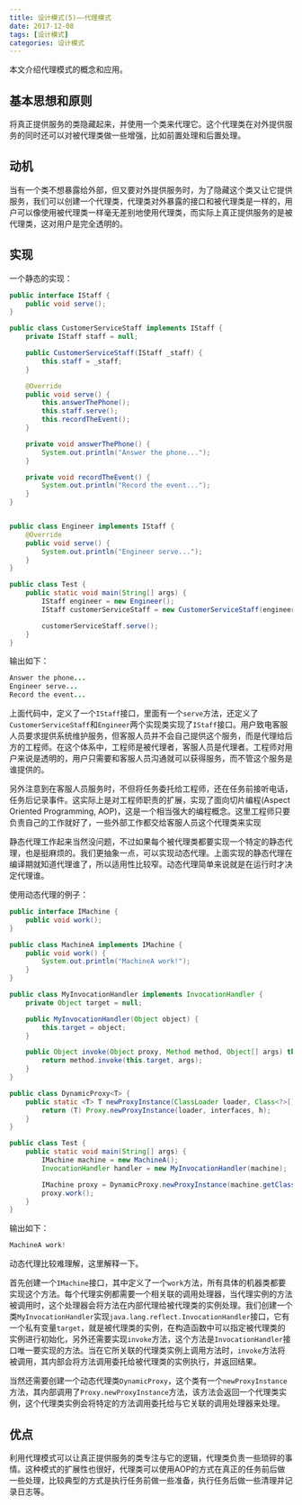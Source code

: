 ```yaml
---
title: 设计模式(5)——代理模式
date: 2017-12-08
tags: [设计模式]
categories: 设计模式
---
```


本文介绍代理模式的概念和应用。

<!--more-->

## 基本思想和原则

将真正提供服务的类隐藏起来，并使用一个类来代理它。这个代理类在对外提供服务的同时还可以对被代理类做一些增强，比如前置处理和后置处理。

## 动机

当有一个类不想暴露给外部，但又要对外提供服务时，为了隐藏这个类又让它提供服务，我们可以创建一个代理类，代理类对外暴露的接口和被代理类是一样的，用户可以像使用被代理类一样毫无差别地使用代理类，而实际上真正提供服务的是被代理类，这对用户是完全透明的。

## 实现

一个静态的实现：

```Java
public interface IStaff {
    public void serve();
}

public class CustomerServiceStaff implements IStaff {
    private IStaff staff = null;

    public CustomerServiceStaff(IStaff _staff) {
        this.staff = _staff;
    }

    @Override
    public void serve() {
        this.answerThePhone();
        this.staff.serve();
        this.recordTheEvent();
    }

    private void answerThePhone() {
        System.out.println("Answer the phone...");
    }

    private void recordTheEvent() {
        System.out.println("Record the event...");
    }
}


public class Engineer implements IStaff {
    @Override
    public void serve() {
        System.out.println("Engineer serve...");
    }
}

public class Test {
    public static void main(String[] args) {
        IStaff engineer = new Engineer();
        IStaff customerServiceStaff = new CustomerServiceStaff(engineer);

        customerServiceStaff.serve();
    }
}
```

输出如下：

```Java
Answer the phone...
Engineer serve...
Record the event...
```

上面代码中，定义了一个`IStaff`接口，里面有一个`serve`方法，还定义了`CustomerServiceStaff`和`Engineer`两个实现类实现了`IStaff`接口。用户致电客服人员要求提供系统维护服务，但客服人员并不会自己提供这个服务，而是代理给后方的工程师。在这个体系中，工程师是被代理者，客服人员是代理者。工程师对用户来说是透明的，用户只需要和客服人员沟通就可以获得服务，而不管这个服务是谁提供的。

另外注意到在客服人员服务时，不但将任务委托给工程师，还在任务前接听电话，任务后记录事件。这实际上是对工程师职责的扩展，实现了面向切片编程(Aspect Oriented Programming, AOP)，这是一个相当强大的编程概念。这里工程师只要负责自己的工作就好了，一些外部工作都交给客服人员这个代理类来实现

静态代理工作起来当然没问题，不过如果每个被代理类都要实现一个特定的静态代理，也是挺麻烦的。我们更抽象一点，可以实现动态代理。上面实现的静态代理在编译期就知道代理谁了，所以适用性比较窄。动态代理简单来说就是在运行时才决定代理谁。

使用动态代理的例子：

```Java
public interface IMachine {
    public void work();
}

public class MachineA implements IMachine {
    public void work() {
        System.out.println("MachineA work!");
    }
}

public class MyInvocationHandler implements InvocationHandler {
    private Object target = null;

    public MyInvocationHandler(Object object) {
        this.target = object;
    }

    public Object invoke(Object proxy, Method method, Object[] args) throws Throwable {
        return method.invoke(this.target, args);
    }
}

public class DynamicProxy<T> {
    public static <T> T newProxyInstance(ClassLoader loader, Class<?>[] interfaces, InvocationHandler h) {
        return (T) Proxy.newProxyInstance(loader, interfaces, h);
    }
}

public class Test {
    public static void main(String[] args) {
        IMachine machine = new MachineA();
        InvocationHandler handler = new MyInvocationHandler(machine);

        IMachine proxy = DynamicProxy.newProxyInstance(machine.getClass().getClassLoader(), machine.getClass().getInterfaces(), handler);
        proxy.work();
    }
}
```

输出如下：

```Java
MachineA work!
```

动态代理比较难理解，这里解释一下。

首先创建一个`IMachine`接口，其中定义了一个`work`方法，所有具体的机器类都要实现这个方法。每个代理实例都需要一个相关联的调用处理器，当代理实例的方法被调用时，这个处理器会将方法在内部代理给被代理类的实例处理。我们创建一个类`MyInvocationHandler`实现`java.lang.reflect.InvocationHandler`接口，它有一个私有变量`target`，就是被代理类的实例，在构造函数中可以指定被代理类的实例进行初始化，另外还需要实现`invoke`方法，这个方法是`InvocationHandler`接口唯一要实现的方法。当在它所关联的代理类实例上调用方法时，`invoke`方法将被调用，其内部会将方法调用委托给被代理类的实例执行，并返回结果。

当然还需要创建一个动态代理类`DynamicProxy`，这个类有一个`newProxyInstance`方法，其内部调用了`Proxy.newProxyInstance`方法，该方法会返回一个代理类实例，这个代理类实例会将特定的方法调用委托给与它关联的调用处理器来处理。

## 优点

利用代理模式可以让真正提供服务的类专注与它的逻辑，代理类负责一些琐碎的事情。这种模式的扩展性也很好，代理类可以使用AOP的方式在真正的任务前后做一些处理，比较典型的方式是执行任务前做一些准备，执行任务后做一些清理并记录日志等。
